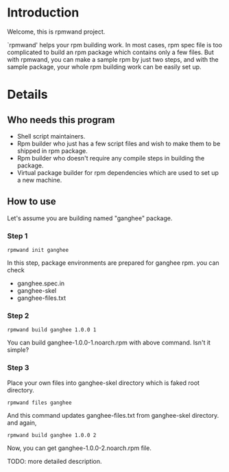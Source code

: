 # Introduction #

Welcome, this is rpmwand project.

`rpmwand' helps your rpm building work. In most cases, rpm spec file is too complicated to build an rpm package which contains only a few files. But with rpmwand, you can make a sample rpm by just two steps, and with the sample package, your whole rpm building work can be easily set up.

# Details #

## Who needs this program ##

  * Shell script maintainers.
  * Rpm builder who just has a few script files and wish to make them to be shipped in rpm package.
  * Rpm builder who doesn't require any compile steps in building the package.
  * Virtual package builder for rpm dependencies which are used to set up a new machine.

## How to use ##

Let's assume you are building named "ganghee" package.

### Step 1 ###
```
rpmwand init ganghee
```

In this step, package environments are prepared for ganghee rpm. you can check
  * ganghee.spec.in
  * ganghee-skel
  * ganghee-files.txt

### Step 2 ###

```
rpmwand build ganghee 1.0.0 1
```

You can build ganghee-1.0.0-1.noarch.rpm with above command. Isn't it simple?

### Step 3 ###

Place your own files into ganghee-skel directory which is faked root directory.

```
rpmwand files ganghee
```

And this command updates ganghee-files.txt from ganghee-skel directory. and again,

```
rpmwand build ganghee 1.0.0 2
```

Now, you can get ganghee-1.0.0-2.noarch.rpm file.

TODO: more detailed description.
